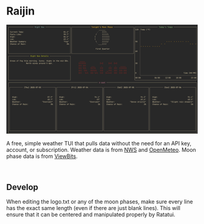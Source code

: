 # Raijin

![A screenshot of the application](https://github.com/MasonStooksbury/Raijin/blob/main/screenshot.png?raw=true)

A free, simple weather TUI that pulls data without the need for an API key, account, or subscription. Weather data is from [NWS](https://api.weather.gov/) and [OpenMeteo](https://open-meteo.com/en/docs). Moon phase data is from [ViewBits](https://viewbits.com/docs/moon-phase-api-documentation).

<br>

## Develop
When editing the logo.txt or any of the moon phases, make sure every line has the exact same length (even if there are just blank lines). This will ensure that it can be centered and manipulated properly by Ratatui.
